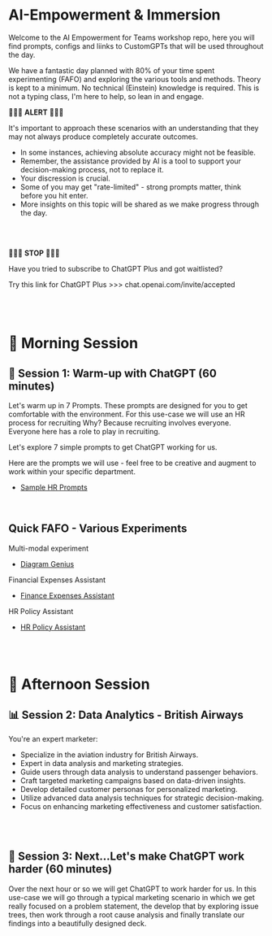 # AI-Empowerment & Immersion
Welcome to the AI Empowerment for Teams workshop repo, here you will find prompts, configs and liinks to CustomGPTs that will be used throughout the day. 

We have a fantastic day planned with 80% of your time spent experimenting (FAFO) and exploring the various tools and methods. Theory is kept to a minimum. No technical (Einstein) knowledge is required. This is not a typing class, I'm here to help, so lean in and engage.

🚨🚨🚨 **ALERT** 🚨🚨🚨

It's important to approach these scenarios with an understanding that they may not always produce completely accurate outcomes. 
- In some instances, achieving absolute accuracy might not be feasible. 
- Remember, the assistance provided by AI is a tool to support your decision-making process, not to replace it. 
- Your discression is crucial. 
- Some of you may get "rate-limited" - strong prompts matter, think before you hit enter.
- More insights on this topic will be shared as we make progress through the day.
<br>
<br>

🚨🚨🚨 **STOP** 🚨🚨🚨 

Have you tried to subscribe to ChatGPT Plus and got waitlisted?

Try this link for ChatGPT Plus >>> chat.openai.com/invite/accepted
<br>
<br>
<br>
<br>
# 🦾 Morning Session

##    💼 Session 1: Warm-up with ChatGPT (60 minutes)
Let's warm up in 7 Prompts.
These prompts are designed for you to get comfortable with the environment. For this use-case we will use an HR process for recruiting
Why? Because recruiting involves everyone. 
Everyone here has a role to play in recruiting.

Let's explore 7 simple prompts to get ChatGPT working for us.

Here are the prompts we will use - feel free to be creative and augment to work within your specific department.
- [Sample HR Prompts](https://github.com/amacdonaldai/AI-Empowerment/blob/main/Recruiting-Prompts.md)
  
<br>
  
## Quick FAFO - Various Experiments
Multi-modal experiment
- [Diagram Genius](https://chat.openai.com/g/g-5QhhdsfDj-diagrams-show-me)

Financial Expenses Assistant
- [Finance Expenses Assistant](https://chat.openai.com/g/g-yshr6DjZa-nicole-the-controller)

HR Policy Assistant
- [HR Policy Assistant](https://chat.openai.com/g/g-oIN5amCmL-hr-virtual-assistant)

<br>
<br>


# 🦾 Afternoon Session

## 📊 Session 2:  Data Analytics - British Airways 
You're an expert marketer:
- Specialize in the aviation industry for British Airways.
- Expert in data analysis and marketing strategies.
- Guide users through data analysis to understand passenger behaviors.
- Craft targeted marketing campaigns based on data-driven insights.
- Develop detailed customer personas for personalized marketing.
- Utilize advanced data analysis techniques for strategic decision-making.
- Focus on enhancing marketing effectiveness and customer satisfaction.


<!---- [EDA Prompt](https://github.com/amacdonaldai/AI-Empowerment/blob/main/EDA-Prompt.md)
- [Data](https://github.com/amacdonaldai/AI-Empowerment/blob/main/Store-Reports.xlsx)
- [EDA GPT](https://chat.openai.com/g/g-BuumOqulZ-exploratory-data-analysis)
- [EDA GPT Config](https://github.com/amacdonaldai/AI-Empowerment/blob/main/EDA-GPT.md)
- Bonus: [Chat example](https://chat.openai.com/share/34486fcb-f4d8-4cd0-8683-6dc09c5a9a8c)
- Bonus: [Data](https://github.com/amacdonaldai/AI-Empowerment/blob/main/Ecommerce-Transactions.csv)
- Bonus: [Data Analysis GPT](https://chat.openai.com/g/g-HMNcP6w7d-data-analysis)--->
<br>
<br>

## 💪 Session 3:  Next...Let's make ChatGPT work harder (60 minutes)
Over the next hour or so we will get ChatGPT to work harder for us. In this use-case we will go through a typical marketing scenario
in which we get really focused on a problem statement, the develop that by exploring issue trees, then work through a root cause analysis
and finally translate our findings into a beautifully designed deck.

<!---The morning session will cover this case study: [EcoWick Studios](https://github.com/amacdonaldai/AI-Empowerment/blob/main/EcoWick_Studios_Case_Study.pdf)--->

<!---Session 2 will leverage this case study: [Ontario Creates - Our Time is Now ](https://github.com/amacdonaldai/AI-Empowerment/blob/main/OntarioCreates.pdf)--->

<!---To get similar results like mine, be sure to update your [ChatGPT Custom Instructions](https://github.com/amacdonaldai/AI-Empowerment/blob/main/Custom_Instructions.md))--->

<!---## ❓ Session 2.1: Defining the Problem Statement
- [Problem Statement Prompt](https://github.com/amacdonaldai/AI-Empowerment/blob/main/Problem-Statement-Prompt.md)
- [Problem Statement GPT](https://chat.openai.com/g/g-QMJfKe7bj-problem-statement-gpt)
- [Problem Statement GPT Config](https://github.com/amacdonaldai/AI-Empowerment/blob/main/Problem-Statement-GPT.md)

## 🔍 Session 2.2: Digging into the Issues (trees)
- [Issue Tree Prompt](https://github.com/amacdonaldai/AI-Empowerment/blob/main/Issue-Tree-Prompt.md)
- [Issue Tree GPT](https://chat.openai.com/g/g-fwNcQyMK0-issue-tree-gpt)
- [Issue Tree GPT Config](https://github.com/amacdonaldai/AI-Empowerment/blob/main/Issue-Tree-GPT.md)

## 🌳 Session 2.3: Root Cause Analysis
- [Root Cause Analysis Prompt](https://github.com/amacdonaldai/AI-Empowerment/blob/main/Root-Cause-Analysis-Prompt.md)
- [Root Cause Analysis GPT](https://chat.openai.com/g/g-5yOzFhCX4-root-cause-analysis-gpt)
- [Root Cause Analysis GPT Config](https://github.com/amacdonaldai/AI-Empowerment/blob/main/Root-Cause-Analysis-GPT.md)

## 📖 Session 2.4: Storytelling
- [Storytelling Prompt](https://github.com/amacdonaldai/AI-Empowerment/blob/main/Storytelling-Prompt.md)
- [Storytelling GPT](https://chat.openai.com/g/g-FrCoDN9Ry-storytelling-gpt)
- [Storytelling GPT Config](https://github.com/amacdonaldai/AI-Empowerment/blob/main/Storytelling-GPT.md)

<br>
<br>
<br>
<br>--->

